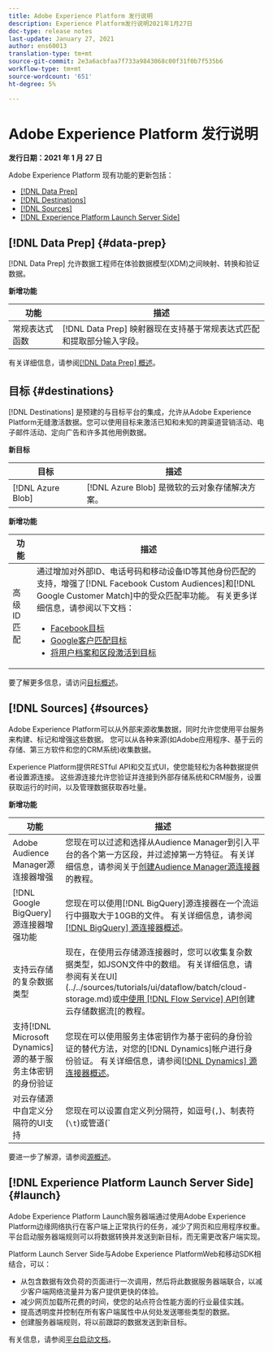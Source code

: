 ```yaml
---
title: Adobe Experience Platform 发行说明
description: Experience Platform发行说明2021年1月27日
doc-type: release notes
last-update: January 27, 2021
author: ens60013
translation-type: tm+mt
source-git-commit: 2e3a6acbfaa7f733a9843068c00f31f0b7f535b6
workflow-type: tm+mt
source-wordcount: '651'
ht-degree: 5%

---
```



# Adobe Experience Platform 发行说明

**发行日期：2021 年 1 月 27 日**

Adobe Experience Platform 现有功能的更新包括：

- [[!DNL Data Prep]](#data-prep)
- [[!DNL Destinations]](#destinations)
- [[!DNL Sources]](#sources)
- [[!DNL Experience Platform Launch Server Side]](#launch)

## [!DNL Data Prep] {#data-prep}

[!DNL Data Prep] 允许数据工程师在体验数据模型(XDM)之间映射、转换和验证数据。

**新增功能**

| 功能 | 描述 |
| ------- | ----------- |
| 常规表达式函数 | [!DNL Data Prep] 映射器现在支持基于常规表达式匹配和提取部分输入字段。 |

有关详细信息，请参阅[[!DNL Data Prep] 概述](../../data-prep/home.md)。

## 目标 {#destinations}

[!DNL Destinations] 是预建的与目标平台的集成，允许从Adobe Experience Platform无缝激活数据。您可以使用目标来激活已知和未知的跨渠道营销活动、电子邮件活动、定向广告和许多其他用例数据。

**新目标**

| 目标 | 描述 |
| ----------- | ----------- |
| [!DNL Azure Blob] | [!DNL Azure Blob] 是微软的云对象存储解决方案。 |

**新增功能**

| 功能 | 描述 |
| ------- | ----------- |
| 高级ID匹配 | 通过增加对外部ID、电话号码和移动设备ID等其他身份匹配的支持，增强了[!DNL Facebook Custom Audiences]和[!DNL Google Customer Match]中的受众匹配率功能。 有关更多详细信息，请参阅以下文档： <ul><li>[Facebook目标](../../destinations/catalog/social/facebook.md)</li><li>[Google客户匹配目标](../../destinations/catalog/advertising/google-customer-match.md)</li><li>[将用户档案和区段激活到目标](../../destinations/ui/activate-destinations.md)</li></ul> |

要了解更多信息，请访问[目标概述](../../destinations/home.md)。

## [!DNL Sources] {#sources}

Adobe Experience Platform可以从外部来源收集数据，同时允许您使用平台服务来构建、标记和增强这些数据。 您可以从各种来源(如Adobe应用程序、基于云的存储、第三方软件和您的CRM系统)收集数据。

Experience Platform提供RESTful API和交互式UI，使您能轻松为各种数据提供者设置源连接。 这些源连接允许您验证并连接到外部存储系统和CRM服务，设置获取运行的时间，以及管理数据获取吞吐量。

**新增功能**

| 功能 | 描述 |
| ------- | ----------- |
| Adobe Audience Manager源连接器增强 | 您现在可以过滤和选择从Audience Manager到引入平台的各个第一方区段，并过滤掉第一方特征。 有关详细信息，请参阅关于[创建Audience Manager源连接器](../../sources/tutorials/ui/create/adobe-applications/audience-manager.md)的教程。 |
| [!DNL Google BigQuery] 源连接器增强功能 | 您现在可以使用[!DNL BigQuery]源连接器在一个流运行中摄取大于10GB的文件。 有关详细信息，请参阅[[!DNL BigQuery] 源连接器概述](../../sources/connectors/databases/bigquery.md)。 |
| 支持云存储的复杂数据类型 | 现在，在使用云存储源连接器时，您可以收集复杂数据类型，如JSON文件中的数组。 有关详细信息，请参阅有关在UI](../../sources/tutorials/ui/dataflow/batch/cloud-storage.md)或[中使用 [!DNL Flow Service] API](../../sources/tutorials/api/collect/cloud-storage.md)创建云存储数据流[的教程。 |
| 支持[!DNL Microsoft Dynamics]源的基于服务主体密钥的身份验证 | 您现在可以使用服务主体密钥作为基于密码的身份验证的替代方法，对您的[!DNL Dynamics]帐户进行身份验证。 有关详细信息，请参阅[[!DNL Dynamics] 源连接器概述](../../sources/connectors/crm/ms-dynamics.md)。 |
| 对云存储源中自定义分隔符的UI支持 | 您现在可以设置自定义列分隔符，如逗号(`,`)、制表符(`\t`)或管道(`|`)，以在UI中收集分隔的文件。 有关详细信息，请参阅[使用云存储源连接器](../../sources/tutorials/ui/dataflow/batch/cloud-storage.md)创建数据流的教程 |

要进一步了解源，请参阅[源概述](../../sources/home.md)。

## [!DNL Experience Platform Launch Server Side] {#launch}

Adobe Experience Platform Launch服务器端通过使用Adobe Experience Platform边缘网络执行在客户端上正常执行的任务，减少了网页和应用程序权重。 平台启动服务器端规则可以将数据转换并发送到新目标，而无需更改客户端实现。

Platform Launch Server Side与Adobe Experience PlatformWeb和移动SDK相结合，可以：

- 从包含数据有效负荷的页面进行一次调用，然后将此数据服务器端联合，以减少客户端网络流量并为客户提供更快的体验。
- 减少网页加载所花费的时间，使您的站点符合性能方面的行业最佳实践。
- 提高透明度并控制在所有客户端属性中从何处发送哪些类型的数据。
- 创建服务器端规则，将以前跟踪的数据发送到新目标。

有关信息，请参阅[平台启动文档](https://experienceleague.adobe.com/docs/launch/using/server-side-info/server-side-overview.html?lang=en)。